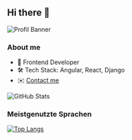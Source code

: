 ## Hi there 👋

![Profil Banner](https://via.placeholder.com/800x200.png?text=Willkommen+auf+meinem+Profil)

### About me
- 🎨 Frontend Developer
- 🛠️ Tech Stack: Angular, React, Django
- ✉️ [Contact me](mailto:mail@christian-grund.dev)

![GitHub Stats](https://github-readme-stats.vercel.app/api?username=christian-grund&show_icons=true)

### Meistgenutzte Sprachen

[![Top Langs](https://github-readme-stats.vercel.app/api/top-langs/?username=deinusername&layout=compact&langs_count=5&theme=dark)](https://github.com/anuraghazra/github-readme-stats)



